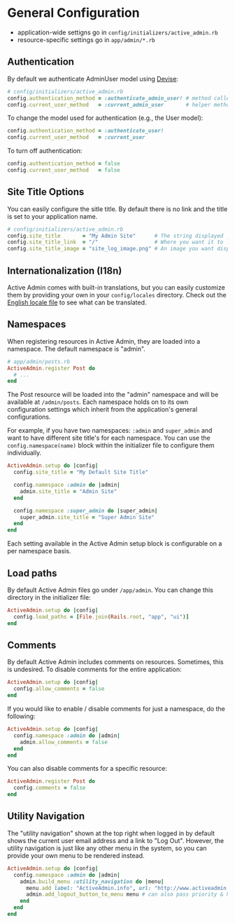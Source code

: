 # General Configuration

* application-wide settigns go in `config/initializers/active_admin.rb`
* resource-specific settings go in `app/admin/*.rb`

## Authentication

By default we authenticate AdminUser model using [Devise](https://github.com/plataformatec/devise):

```ruby
# config/initializers/active_admin.rb
config.authentication_method = :authenticate_admin_user! # method called on controller to require login
config.current_user_method   = :current_admin_user       # helper method to access the current user logged in
```

To change the model used for authentication (e.g., the User model):

```ruby
config.authentication_method = :authenticate_user!
config.current_user_method   = :current_user
````

To turn off authentication:

```ruby
config.authentication_method = false
config.current_user_method   = false
```

## Site Title Options

You can easily configure the sitle title. By default there is no link and the title is set to your application name.

```ruby
# config/initializers/active_admin.rb
config.site_title       = "My Admin Site"      # The string displayed
config.site_title_link  = "/"                  # Where you want it to link to (if anywhere)
config.site_title_image = "site_log_image.png" # An image you want displayed (should be in the /public folder)
```

## Internationalization (I18n)

Active Admin comes with built-in translations, but you can easily customize them by providing your own in your
`config/locales` directory. Check out the [English locale file](/lib/active_admin/locales/en.yml)
to see what can be translated.

## Namespaces

When registering resources in Active Admin, they are loaded into a namespace.
The default namespace is "admin".

```ruby
# app/admin/posts.rb
ActiveAdmin.register Post do
  # ...
end
```

The Post resource will be loaded into the "admin" namespace and will be
available at `/admin/posts`. Each namespace holds on to its own configuration
settings which inherit from the application's general configurations.

For example, if you have two namespaces: `:admin` and `super_admin` and want to
have different site title's for each namespace. You can use the
`config.namespace(name)` block within the initializer file to configure them
individually.

```ruby
ActiveAdmin.setup do |config|
  config.site_title = "My Default Site Title"

  config.namespace :admin do |admin|
    admin.site_title = "Admin Site"
  end

  config.namespace :super_admin do |super_admin|
    super_admin.site_title = "Super Admin Site"
  end
end
```

Each setting available in the Active Admin setup block is configurable on a per
namespace basis.

## Load paths

By default Active Admin files go under `/app/admin`. You can change this
directory in the initializer file:

```ruby
ActiveAdmin.setup do |config|
  config.load_paths = [File.join(Rails.root, "app", "ui")]
end
```

## Comments

By default Active Admin includes comments on resources. Sometimes, this is
undesired. To disable comments for the entire application:

```ruby
ActiveAdmin.setup do |config|
  config.allow_comments = false
end
```

If you would like to enable / disable comments for just a namespace, do the
following:

```ruby
ActiveAdmin.setup do |config|
  config.namespace :admin do |admin|
    admin.allow_comments = false
  end
end
```

You can also disable comments for a specific resource:

```ruby
ActiveAdmin.register Post do
  config.comments = false
end
```

## Utility Navigation

The "utility navigation" shown at the top right when logged in by default shows the current
user email address and a link to "Log Out".  However, the utility navigation is just like
any other menu in the system, so you can provide your own menu to be rendered instead.

```ruby
ActiveAdmin.setup do |config|
  config.namespace :admin do |admin|
    admin.build_menu :utility_navigation do |menu|
      menu.add label: "ActiveAdmin.info", url: "http://www.activeadmin.info", html_options: { target: :blank }
      admin.add_logout_button_to_menu menu # can also pass priority & html_options for link_to to use
    end
  end
end
```
